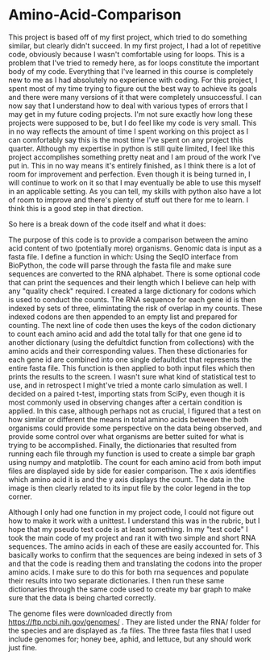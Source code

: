 # Amino-Acid-Comparison
This project is based off of my first project, which tried to do something similar, but clearly didn't succeed.
In my first project, I had a lot of repetitive code, obviously because I wasn't comfortable using for loops.
This is a problem that I've tried to remedy here, as for loops constitute the important body of my code.
Everything that I've learned in this course is completely new to me as I had absolutely no experience with coding.
For this project, I spent most of my time trying to figure out the best way to achieve its goals and there were many versions of it that were completely unsuccessful.
I can now say that I understand how to deal with various types of errors that I may get in my future coding projects.
I'm not sure exactly how long these projects were supposed to be, but I do feel like my code is very small.
This in no way reflects the amount of time I spent working on this project as I can comfortably say this is the most time I've spent on any project this quarter.
Although my expertise in python is still quite limited, I feel like this project accomplishes something pretty neat and I am proud of the work I've put in.
This in no way means it's entirely finished, as I think there is a lot of room for improvement and perfection.
Even though it is being turned in, I will continue to work on it so that I may eventually be able to use this myself in an applicable setting.
As you can tell, my skills with python also have a lot of room to improve and there's plenty of stuff out there for me to learn.
I think this is a good step in that direction.

So here is a break down of the code itself and what it does:

The purpose of this code is to provide a comparison between the amino acid content of two (potentially more) organisms.
Genomic data is input as a fasta file.
I define a function in which: 
  Using the SeqIO interface from BioPython, the code will parse through the fasta file and make sure sequences are converted to the RNA alphabet.
  There is some optional code that can print the sequences and their length which I believe can help with any "quality check"     required.
  I created a large dictionary for codons which is used to conduct the counts.
  The RNA sequence for each gene id is then indexed by sets of three, elimintating the risk of overlap in my counts.
  These indexed codons are then appended to an empty list and prepared for counting.
  The next line of code then uses the keys of the codon dictionary to count each amino acid and add the total tally for that one gene id to another dictionary (using the defultdict function from collections) with the amino acids and their corresponding values.
  Then these dictionaries for each gene id are combined into one single defaultdict that represents the entire fasta file.
This function is then applied to both input files which then prints the results to the screen.
I wasn't sure what kind of statistical test to use, and in retrospect I might've tried a monte carlo simulation as well.
I decided on a paired t-test, importing stats from SciPy, even though it is most commonly used in observing changes after a certain condition is applied.
In this case, although perhaps not as crucial, I figured that a test on how similar or different the means in total amino acids between the both organisms could provide some perspective on the data being observed, and provide some control over what organisms are better suited for what is trying to be accomplished.
Finally, the dictionaries that resulted from running each file through my function is used to create a simple bar graph using numpy and matplotlib.
The count for each amino acid from both imput files are displayed side by side for easier comparison.
The x axis identifies which amino acid it is and the y axis displays the count.
The data in the image is then clearly related to its input file by the color legend in the top corner.

Although I only had one function in my project code, I could not figure out how to make it work with a unittest.
I understand this was in the rubric, but I hope that my pseudo test code is at least something.
In my "test code" I took the main code of my project and ran it with two simple and short RNA sequences.
The amino acids in each of these are easily accounted for.
This basically works to confirm that the sequences are being indexed in sets of 3 and that the code is reading them and translating the codons into the proper amino acids.
I make sure to do this for both rna sequences and populate their results into two separate dictionaries.
I then run these same dictionaries through the same code used to create my bar graph to make sure that the data is being charted correctly.

The genome files were downloaded directly from https://ftp.ncbi.nih.gov/genomes/ .
They are listed under the RNA/ folder for the species and are displayed as .fa files.
The three fasta files that I used include genomes for; honey bee, aphid, and lettuce, but any should work just fine.

